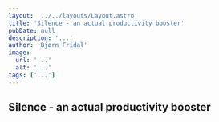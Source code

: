```yaml
---
layout: '../../layouts/Layout.astro'
title: 'Silence - an actual productivity booster'
pubDate: null
description: '...'
author: 'Bjørn Fridal'
image:
  url: '...'
  alt: '...'
tags: ['...']
---
```


## Silence - an actual productivity booster
